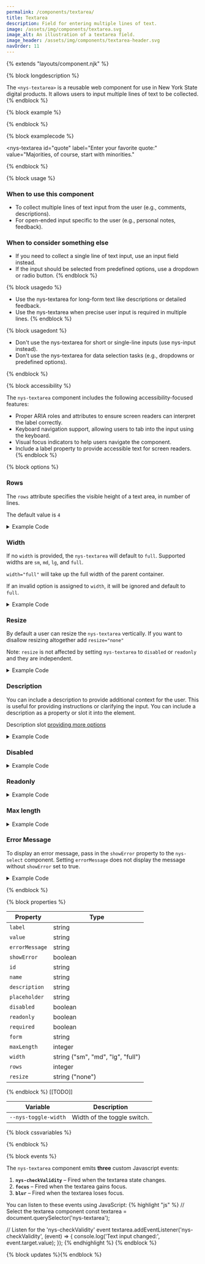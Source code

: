 ```yaml
---
permalink: /components/textarea/
title: Textarea
description: Field for entering multiple lines of text.
image: /assets/img/components/textarea.svg
image_alt: An illustration of a textarea field.
image_header: /assets/img/components/textarea-header.svg
navOrder: 11
---
```


{% extends "layouts/component.njk" %}

{% block longdescription %}

The <code class="language-js">&lt;nys-textarea&gt;</code> is a reusable web component for use in New York State digital products. It allows users to input multiple lines of text to be collected.
{% endblock %}

{% block example %}

<nys-textarea id="quote" label="Enter your favorite quote:" value="Majorities, of course, start with minorities."></nys-textarea>
{% endblock %}

{% block examplecode %}

<nys-textarea
  id="quote"
  label="Enter your favorite quote:"
  value="Majorities, of course, start with minorities."
></nys-textarea>
{% endblock %}

{% block usage %}

### When to use this component
  - To collect multiple lines of text input from the user (e.g., comments, descriptions).
  - For open-ended input specific to the user (e.g., personal notes, feedback).
### When to consider something else
  - If you need to collect a single line of text input, use an input field instead.
  - If the input should be selected from predefined options, use a dropdown or radio button.
{% endblock %}

{% block usagedo %}

  - Use the nys-textarea for long-form text like descriptions or detailed feedback.
  - Use the nys-textarea when precise user input is required in multiple lines.
{% endblock %}

{% block usagedont %}

  - Don't use the nys-textarea for short or single-line inputs (use nys-input instead).
  - Don't use the nys-textarea for data selection tasks (e.g., dropdowns or predefined options).

{% endblock %}

{% block accessibility %}

The <code class="language-js">nys-textarea</code> component includes the following accessibility-focused features:

  - Proper ARIA roles and attributes to ensure screen readers can interpret the label correctly.
  - Keyboard navigation support, allowing users to tab into the input using the keyboard.
  - Visual focus indicators to help users navigate the component.
  - Include a label property to provide accessible text for screen readers.
{% endblock %}

{% block options %}

### Rows
The `rows` attribute specifies the visible height of a text area, in number of lines.

The default value is `4`

<nys-textarea label="This textarea renders with 6 rows" rows="6"></nys-textarea>

<details>
<summary>Example Code</summary>

```html
<nys-textarea label="This textarea renders with 6 rows" rows="6"></nys-textarea>

```

</details>

### Width
If no `width` is provided, the `nys-textarea` will default to `full`. Supported widths are `sm`, `md`, `lg`, and `full`.

`width="full"` will take up the full width of the parent container.

If an invalid option is assigned to `width`, it will be ignored and default to `full`.

<nys-textarea width="md" label="This textarea is md"></nys-textarea>

<details>
<summary>Example Code</summary>

```html
<nys-textarea width="md" label="This textarea is md"></nys-textarea>

```

</details>

### Resize
By default a user can resize the `nys-textarea` vertically. If you want to disallow resizing altogether add `resize="none"`

Note: `resize` is not affected by setting `nys-textarea` to `disabled` or `readonly` and they are independent.

<nys-textarea label="This textarea is not resizable" rows="4" resize="none"></nys-textarea>

<details>
<summary>Example Code</summary>

```html
<nys-textarea label="This textarea is not resizable" resize="none"></nys-textarea>

```

</details>

### Description
You can include a description to provide additional context for the user. This is useful for providing instructions or clarifying the input. You can include a description as a property or slot it into the element.

<nys-textarea label="Label" description="description property"></nys-textarea>

<nys-textarea label="Label">
  <p slot="description">Description slot <a href="https://ny.gov">providing more options</a></p>
</nys-textarea>

<details>
<summary>Example Code</summary>

```html
<nys-textarea label="Label" description="description property"></nys-textarea>

<nys-textarea label="Label">
  <p slot="description">Description slot <a href="https://ny.gov">providing more options</a></p>
</nys-textarea>


```

</details>


### Disabled 

<nys-textarea label="Disabled textarea" disabled></nys-textarea>

<details>
<summary>Example Code</summary>

```html
<nys-textarea label="Disabled textarea" disabled></nys-textarea>

```

</details>

### Readonly

<nys-textarea label="Readonly teextarea" value="This text cannot be changed" readonly></nys-textarea>

<details>
<summary>Example Code</summary>

```html
<nys-textarea readonly label="Readonly teextarea" value="This text cannot be changed"></nys-textarea>

```

</details>


### Max length

<nys-textarea label="Max Length" description="You cannot type more than 10 characters in the below field" maxlength="10"></nys-textarea>

<details>
<summary>Example Code</summary>

```html
<nys-textarea maxlength="10" label="Max Length" description="You cannot type more than 10 characters in the below field"></nys-textarea>

```

</details>

### Error Message
To display an error message, pass in the `showError` property to the `nys-select` component. Setting `errorMessage` does not display the message without `showError` set to true.


<nys-textarea label="Describe the incident" showError errorMessage="You did not provide a value for this field."></nys-textarea>

<details>
<summary>Example Code</summary>

```html
<nys-textarea showError errorMessage="You did not provide a value for this field." label="Describe the incident" ></nys-textarea>

```

</details>

{% endblock %}

{% block properties %}

<table>
  <thead>
    <tr>
      <th>Property</th>
      <th>Type</th>
    </tr>
  </thead>
  <tbody>
    <tr>
      <td><code>label</code></td>
      <td>string</td>
    </tr>
    <tr>
      <td><code>value</code></td>
      <td>string</td>
    </tr>
    <tr>
      <td><code>errorMessage</code></td>
      <td>string</td>
    </tr>
    <tr>
      <td><code>showError</code></td>
      <td>boolean</td>
    </tr>
    <tr>
      <td><code>id</code></td>
      <td>string</td>
    </tr>
    <tr>
      <td><code>name</code></td>
      <td>string</td>
    </tr>
    <tr>
      <td><code>description</code></td>
      <td>string</td>
    </tr>
    <tr>
      <td><code>placeholder</code></td>
      <td>string</td>
    </tr>
    <tr>
      <td><code>disabled</code></td>
      <td>boolean</td>
    </tr>
    <tr>
      <td><code>readonly</code></td>
      <td>boolean</td>
    </tr>
    <tr>
      <td><code>required</code></td>
      <td>boolean</td>
    </tr>
    <tr>
      <td><code>form</code></td>
      <td>string</td>
    </tr>
    <tr>
      <td><code>maxLength</code></td>
      <td>integer</td>
    </tr>
    <tr>
      <td><code>width</code></td>
      <td>string ("sm", "md", "lg", "full")</td>
    </tr>
    <tr>
      <td><code>rows</code></td>
      <td>integer</td>
    </tr>
    <tr>
      <td><code>resize</code></td>
      <td>string ("none")</td>
    </tr>
  </tbody>
</table>

{% endblock %}
[[TODO]]
<table>
  <thead>
    <tr>
      <th>Variable</th>
      <th>Description</th>
    </tr>
  </thead>
  <tbody>
    <tr>
      <td><code>--nys-toggle-width</code></td>
      <td>Width of the toggle switch.</td>
    </tr>
  </tbody>
  </table>

{% block cssvariables %}


{% endblock %}

{% block events %}

<p>The <code class="language-js">nys-textarea</code> component emits <strong>three</strong> custom Javascript events:</p>
<ol>
<li><strong><code>nys-checkValidity</code></strong> – Fired when the textarea state changes.</li>
<li><strong><code>focus</code></strong> – Fired when the textarea gains focus.</li>
<li><strong><code>blur</code></strong> – Fired when the textarea loses focus.</li>
</ol>

You can listen to these events using JavaScript:
{% highlight "js" %}
// Select the textarea component
const textarea = document.querySelector('nys-textarea');

// Listen for the 'nys-checkValidity' event
textarea.addEventListener('nys-checkValidity', (event) => {
  console.log('Text input changed:', event.target.value);
});
{% endhighlight %}
{% endblock %}

{% block updates %}{% endblock %}